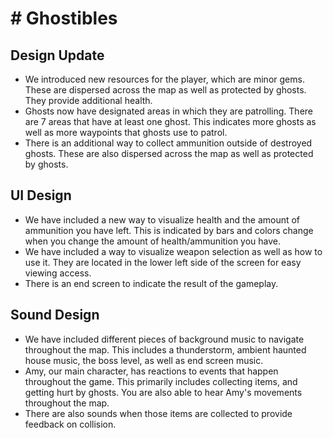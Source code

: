 
# # Ghostibles
## Design Update
* We introduced new resources for the player, which are minor gems. These are  dispersed across the map as well as protected by ghosts. They provide additional health.
* Ghosts now have designated areas in which they are patrolling. There are 7 areas that have at least one ghost. This indicates more ghosts as well as more waypoints that ghosts use to patrol. 
* There is an additional way to collect ammunition outside of destroyed ghosts. These are also dispersed across the map as well as protected by ghosts. 
## UI Design
* We have included a new way to visualize health and the amount of ammunition you have left. This is indicated by bars and colors change when you change the amount of health/ammunition you have. 
* We have included a way to visualize weapon selection as well as how to use it. They are located in the lower left side of the screen for easy viewing access. 
* There is an end screen to indicate the result of the gameplay. 
## Sound Design 
* We have included different pieces of background music to navigate throughout the map. This includes a thunderstorm, ambient haunted house music, the boss level, as well as end screen music. 
* Amy, our main character, has reactions to events that happen throughout the game. This primarily includes collecting items, and getting hurt by ghosts. You are also able to hear Amy's movements throughout the map. 
* There are also sounds when those items are collected to provide feedback on collision.


